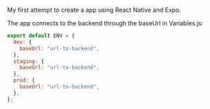 My first attempt to create a app using React Native and Expo.

The app connects to the backend through the baseUrl in Variables.js:

```javascript
export default ENV = {
  dev: {
    baseUrl: "url-to-backend",
  },
  staging: {
    baseUrl: "url-to-backend",
  },
  prod: {
    baseUrl: "url-to-backend",
  },
};
```
